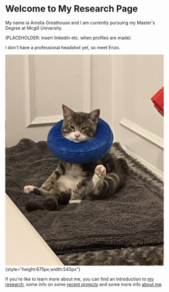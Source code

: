 # Welcome to My Research Page

My name ia Amelia Greathouse and I am currently pursuing my Master's Degree at Mcgill University.

(PLACEHOLDER: insert linkedin etc. when profiles are made)

I don't have a professional headshot yet, so meet Enzo.

![enzo](/media/enzo.jpg "enzo"){style="height:675px;width:540px"}

If you're like to learn more about me, you can find an introduction to [my research](./research/index.md), some info on some [recent projects](./projects/index.md) and some more info [about me](./about/index.md).